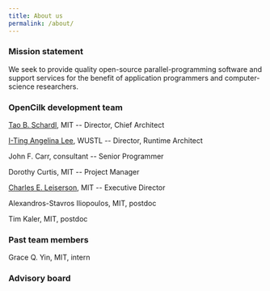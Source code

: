 ```yaml
---
title: About us
permalink: /about/
---
```


### Mission statement

We seek to provide quality open-source parallel-programming software
and support services for the benefit of application programmers and
computer-science researchers.

### OpenCilk development team

[Tao B. Schardl](http://web.mit.edu/neboat/www/), MIT -- Director, Chief Architect

[I-Ting Angelina Lee](http://www.cse.wustl.edu/~angelee/), WUSTL --
Director, Runtime Architect

John F. Carr, consultant -- Senior Programmer

Dorothy Curtis, MIT -- Project Manager

[Charles E. Leiserson](https://people.csail.mit.edu/cel/), MIT --
Executive Director

Alexandros-Stavros Iliopoulos, MIT, postdoc

Tim Kaler, MIT, postdoc

### Past team members

Grace Q. Yin, MIT, intern

### Advisory board
